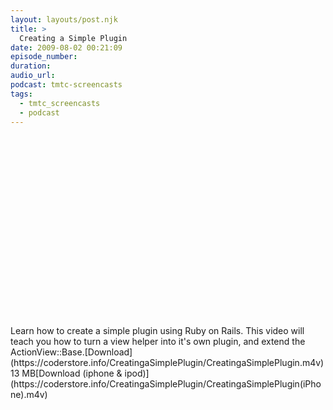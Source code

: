 ```yaml
---
layout: layouts/post.njk
title: >
  Creating a Simple Plugin
date: 2009-08-02 00:21:09
episode_number:
duration:
audio_url:
podcast: tmtc-screencasts
tags:
  - tmtc_screencasts
  - podcast
---
```


<object width="540" height="304"><param name="allowfullscreen" value="true">

<param name="allowscriptaccess" value="always">
<param name="movie" value="https://vimeo.com/moogaloop.swf?clip_id=5881246&amp;server=vimeo.com&amp;show_title=1&amp;show_byline=1&amp;show_portrait=0&amp;color=&amp;fullscreen=1">
<embed src="https://vimeo.com/moogaloop.swf?clip_id=5881246&amp;server=vimeo.com&amp;show_title=1&amp;show_byline=1&amp;show_portrait=0&amp;color=&amp;fullscreen=1" type="application/x-shockwave-flash" allowfullscreen="true" allowscriptaccess="always" width="540" height="304"></embed></object>Learn how to create a simple plugin using Ruby on Rails. This video will teach you how to turn a view helper into it's own plugin, and extend the ActionView::Base.[Download](https://coderstore.info/CreatingaSimplePlugin/CreatingaSimplePlugin.m4v) 13 MB[Download (iphone & ipod)](https://coderstore.info/CreatingaSimplePlugin/CreatingaSimplePlugin(iPhone).m4v)
